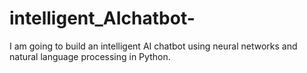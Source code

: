 # intelligent_AIchatbot-
I am going to build an intelligent AI chatbot using neural networks and natural language processing in Python.
